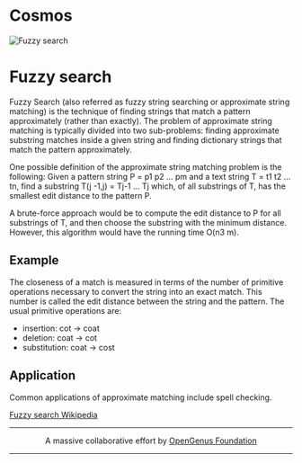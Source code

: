 # Cosmos

![Fuzzy search](https://upload.wikimedia.org/wikipedia/commons/6/69/Did_you_mean_andr%C3%A9_emotions.png)
# Fuzzy search  

Fuzzy Search (also referred as fuzzy string searching or approximate string matching) is the technique of finding strings that match a pattern approximately (rather than exactly).
The problem of approximate string matching is typically divided into two sub-problems: finding approximate substring matches inside a given string and finding dictionary strings that match the pattern approximately.

One possible definition of the approximate string matching problem is the following: Given a pattern string P = p1 p2 ... pm and a text string T = t1 t2 ... tn, find a substring T(j -1,j) = Tj-1 ... Tj which, of all substrings of T, has the smallest edit distance to the pattern P.

A brute-force approach would be to compute the edit distance to P for all substrings of T, and then choose the substring with the minimum distance. However, this algorithm would have the running time O(n3 m). 

## Example
The closeness of a match is measured in terms of the number of primitive operations necessary to convert the string into an exact match.
This number is called the edit distance between the string and the pattern. The usual primitive operations are:

  - insertion: cot → coat
  - deletion: coat → cot
  - substitution: coat → cost

## Application
Common applications of approximate matching include spell checking.

[Fuzzy search Wikipedia](https://en.wikipedia.org/wiki/Approximate_string_matching)

---

<p align="center">
	A massive collaborative effort by <a href="https://github.com/OpenGenus/cosmos">OpenGenus Foundation</a> 
</p>

---
